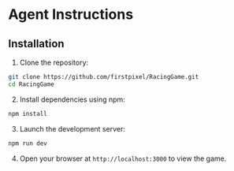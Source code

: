 # Agent Instructions

## Installation

1. Clone the repository:
```bash
git clone https://github.com/firstpixel/RacingGame.git
cd RacingGame
```

2. Install dependencies using npm:
```bash
npm install
```

3. Launch the development server:
```bash
npm run dev
```

4. Open your browser at `http://localhost:3000` to view the game.
